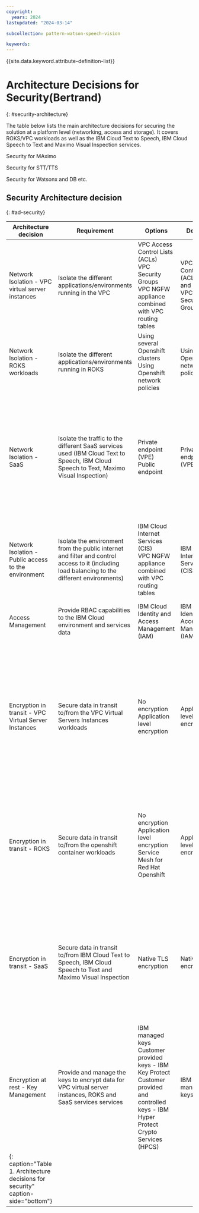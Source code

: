```yaml
---
copyright:
  years: 2024
lastupdated: "2024-03-14"

subcollection: pattern-watson-speech-vision

keywords:
---
```

{{site.data.keyword.attribute-definition-list}}

# Architecture Decisions for Security(Bertrand)

{: #security-architecture}

The table below lists the main architecture decisions for securing the solution at a platform level (networking, access and storage). It covers ROKS/VPC workloads as well as the IBM Cloud Text to Speech, IBM Cloud Speech to Text and Maximo Visual Inspection services.

Security for MAximo

Security for STT/TTS

Security for Watsonx and DB etc.

## Security Architecture decision

{: #ad-security}

| Architecture decision                                                            | Requirement                                                                                                                  | Options                                                                                                       | Decision                               | Rationale                                                                                                                                                                                                                                  |
| -------------------------------------------------------------------------------- | ---------------------------------------------------------------------------------------------------------------------------- | ------------------------------------------------------------------------------------------------------------- | -------------------------------------- | ------------------------------------------------------------------------------------------------------------------------------------------------------------------------------------------------------------------------------------------ |
| Network Isolation - VPC virtual server instances                                                             | Isolate the different applications/environments running in the VPC                                                                                                | VPC Access Control Lists (ACLs) <br> VPC Security Groups <br> VPC NGFW appliance combined with VPC routing tables                                                                                            | VPC Access Control Lists (ACLs) <br>and <br> VPC Security Groups                     | Native VPC capabilities, simpler to implement and no specific skills required                                                                                                                                      |
| Network Isolation - ROKS workloads                                                             | Isolate the different applications/environments running in ROKS                                                                                               | Using several Openshift clusters <br> Using Openshift network policies                                                                                            | Using Openshift network policies                     | Native Openshift capability, lower infrastructure footprint and cost                                                                                                                                       |
| Network Isolation - SaaS                                                             | Isolate the traffic to the different SaaS services used (IBM Cloud Text to Speech, IBM Cloud Speech to Text, Maximo Visual Inspection)                                                                                            | Private endpoint (VPE) <br> Public endpoint                                                                                             | Private endpoint (VPE)| SaaS services are by definition (in most cases) multitenant and accessed through the same target, however using a VPC private endpoint at least ensures that the path remains private thus increasing the security and avoiding egress costs                                                                                                                                      |
| Network Isolation - Public access to the environment                                                             | Isolate the environment from the public internet and filter and control access to it (including load balancing to the different environments)                                                                                               | IBM Cloud Internet Services (CIS) <br> VPC NGFW appliance combined with VPC routing tables                                                                                            | IBM Cloud Internet Services (CIS)                     | As a service offering, easier to implement and with better scalability                                                                                                                                       |
| Access Management                                                               | Provide RBAC capabilities to the IBM Cloud environment and services data                                                                                                | IBM Cloud Identity and Access Management (IAM)                                                                                            | IBM Cloud Identity and Access Management (IAM)                     | Built-in IBM Cloud capability, supported by all IBM Cloud services                                                                                                                                        |
| Encryption in transit - VPC Virtual Server Instances                                                                                                 | Secure data in transit to/from the VPC Virtual Servers Instances workloads                                                                                           | No encryption <br> Application level encryption                     | Application level encryption                                                                                                                                       |Only way to implement encryption in transit for application running on a VPC virtual server instance, if the application is not publicly exposed, no encryption might be acceptable but this depends on the exact customer's requirements|
| Encryption in transit - ROKS                                                                                                 | Secure data in transit to/from the openshift container workloads                                                                                          | No encryption <br> Application level encryption <br> Service Mesh for Red Hat Openshift                     | Application level encryption                                                                                                                                       |Lower infrastructure footprint and simpler Openshift cluster design and management, same approach needed to secure VPC virtual server instances communications in any case  |
| Encryption in transit - SaaS                                                                                                 | Secure data in transit to/from IBM Cloud  Text to Speech, IBM Cloud Speech to Text and Maximo Visual Inspection                                                                                          | Native TLS encryption                     | Native TLS encryption                                                                                                                                       |Text to Speech, IBM Cloud Speech to Text are exposed via HTTP and WebSocket interfaces and natively support TLS 1.2. Maximo Visual Inspection is exposed via REST APIs which also support TLS natively.  |
| Encryption at rest - Key Management                                                              | Provide and manage the keys to encrypt data for VPC virtual server instances, ROKS and SaaS services services                                                                                                 | IBM managed keys <br> Customer provided keys - IBM Key Protect <br> Customer provided and controlled keys - IBM Hyper Protect Crypto Services (HPCS)                                                                                         | IBM managed keys                     | Native solution, compatible with all IBM Cloud services. However this is dependent on the exact customer's requirements in terms of control over the encryption keys                                                                                                                                       |
| {: caption="Table 1. Architecture decisions for security" caption-side="bottom"}

